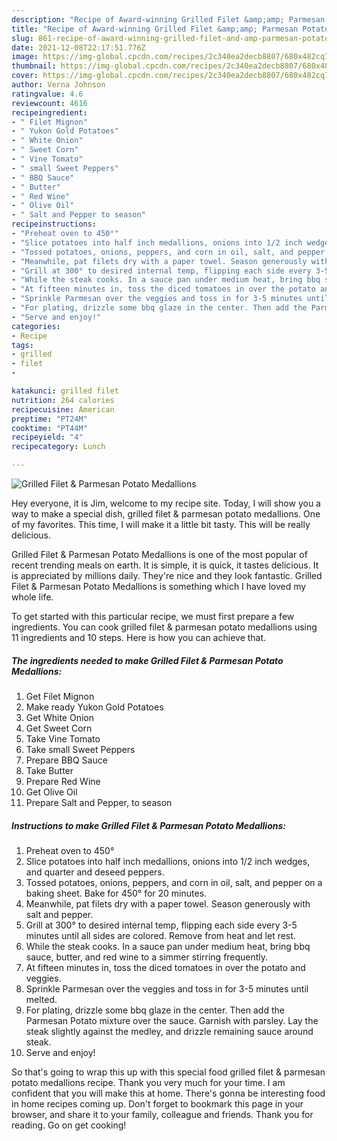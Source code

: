 ```yaml
---
description: "Recipe of Award-winning Grilled Filet &amp;amp; Parmesan Potato Medallions"
title: "Recipe of Award-winning Grilled Filet &amp;amp; Parmesan Potato Medallions"
slug: 861-recipe-of-award-winning-grilled-filet-and-amp-parmesan-potato-medallions
date: 2021-12-08T22:17:51.776Z
image: https://img-global.cpcdn.com/recipes/2c340ea2decb8807/680x482cq70/grilled-filet-parmesan-potato-medallions-recipe-main-photo.jpg
thumbnail: https://img-global.cpcdn.com/recipes/2c340ea2decb8807/680x482cq70/grilled-filet-parmesan-potato-medallions-recipe-main-photo.jpg
cover: https://img-global.cpcdn.com/recipes/2c340ea2decb8807/680x482cq70/grilled-filet-parmesan-potato-medallions-recipe-main-photo.jpg
author: Verna Johnson
ratingvalue: 4.6
reviewcount: 4616
recipeingredient:
- " Filet Mignon"
- " Yukon Gold Potatoes"
- " White Onion"
- " Sweet Corn"
- " Vine Tomato"
- " small Sweet Peppers"
- " BBQ Sauce"
- " Butter"
- " Red Wine"
- " Olive Oil"
- " Salt and Pepper to season"
recipeinstructions:
- "Preheat oven to 450°"
- "Slice potatoes into half inch medallions, onions into 1/2 inch wedges, and quarter and deseed peppers."
- "Tossed potatoes, onions, peppers, and corn in oil, salt, and pepper on a baking sheet. Bake for 450° for 20 minutes."
- "Meanwhile, pat filets dry with a paper towel. Season generously with salt and pepper."
- "Grill at 300° to desired internal temp, flipping each side every 3-5 minutes until all sides are colored. Remove from heat and let rest."
- "While the steak cooks. In a sauce pan under medium heat, bring bbq sauce, butter, and red wine to a simmer stirring frequently."
- "At fifteen minutes in, toss the diced tomatoes in over the potato and veggies."
- "Sprinkle Parmesan over the veggies and toss in for 3-5 minutes until melted."
- "For plating, drizzle some bbq glaze in the center. Then add the Parmesan Potato mixture over the sauce. Garnish with parsley. Lay the steak slightly against the medley, and drizzle remaining sauce around steak."
- "Serve and enjoy!"
categories:
- Recipe
tags:
- grilled
- filet
- 

katakunci: grilled filet  
nutrition: 264 calories
recipecuisine: American
preptime: "PT24M"
cooktime: "PT44M"
recipeyield: "4"
recipecategory: Lunch

---
```



![Grilled Filet &amp; Parmesan Potato Medallions](https://img-global.cpcdn.com/recipes/2c340ea2decb8807/680x482cq70/grilled-filet-parmesan-potato-medallions-recipe-main-photo.jpg)

Hey everyone, it is Jim, welcome to my recipe site. Today, I will show you a way to make a special dish, grilled filet &amp; parmesan potato medallions. One of my favorites. This time, I will make it a little bit tasty. This will be really delicious.

Grilled Filet &amp; Parmesan Potato Medallions is one of the most popular of recent trending meals on earth. It is simple, it is quick, it tastes delicious. It is appreciated by millions daily. They're nice and they look fantastic. Grilled Filet &amp; Parmesan Potato Medallions is something which I have loved my whole life.




To get started with this particular recipe, we must first prepare a few ingredients. You can cook grilled filet &amp; parmesan potato medallions using 11 ingredients and 10 steps. Here is how you can achieve that.

<!--inarticleads1-->

##### The ingredients needed to make Grilled Filet &amp; Parmesan Potato Medallions:

1. Get  Filet Mignon
1. Make ready  Yukon Gold Potatoes
1. Get  White Onion
1. Get  Sweet Corn
1. Take  Vine Tomato
1. Take  small Sweet Peppers
1. Prepare  BBQ Sauce
1. Take  Butter
1. Prepare  Red Wine
1. Get  Olive Oil
1. Prepare  Salt and Pepper, to season




<!--inarticleads2-->

##### Instructions to make Grilled Filet &amp; Parmesan Potato Medallions:

1. Preheat oven to 450°
1. Slice potatoes into half inch medallions, onions into 1/2 inch wedges, and quarter and deseed peppers.
1. Tossed potatoes, onions, peppers, and corn in oil, salt, and pepper on a baking sheet. Bake for 450° for 20 minutes.
1. Meanwhile, pat filets dry with a paper towel. Season generously with salt and pepper.
1. Grill at 300° to desired internal temp, flipping each side every 3-5 minutes until all sides are colored. Remove from heat and let rest.
1. While the steak cooks. In a sauce pan under medium heat, bring bbq sauce, butter, and red wine to a simmer stirring frequently.
1. At fifteen minutes in, toss the diced tomatoes in over the potato and veggies.
1. Sprinkle Parmesan over the veggies and toss in for 3-5 minutes until melted.
1. For plating, drizzle some bbq glaze in the center. Then add the Parmesan Potato mixture over the sauce. Garnish with parsley. Lay the steak slightly against the medley, and drizzle remaining sauce around steak.
1. Serve and enjoy!




So that's going to wrap this up with this special food grilled filet &amp; parmesan potato medallions recipe. Thank you very much for your time. I am confident that you will make this at home. There's gonna be interesting food in home recipes coming up. Don't forget to bookmark this page in your browser, and share it to your family, colleague and friends. Thank you for reading. Go on get cooking!
